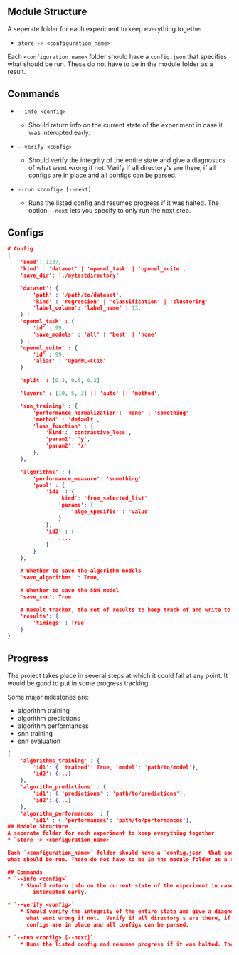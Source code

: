 ## Module Structure
A seperate folder for each experiment to keep everything together
* `store -> <configuration_name>`

Each `<configuration_name>` folder should have a `config.json` that specifies
what should be run. These do not have to be in the module folder as a result.

## Commands
* `--info <config>`
    * Should return info on the current state of the experiment in case it was
        interupted early.

* `--verify <config>`
    * Should verify the integrity of the entire state and give a diagnostics of what went wrong if not. 
    Verify if all directory's are there, if all configs are in place and all configs can be parsed.

* `--run <config> [--next]`
    * Runs the listed config and resumes progress if it was halted. The option
    `--next` lets you specify to only run the next step.

## Configs
```JSON
# Config
{
    'seed': 1337,
    'kind' : 'dataset' | 'openml_task' | 'openml_suite',
    'save_dir': './mytestdirectory'

    'dataset': {
        'path' : '/path/to/dataset',
        'kind' : 'regression' | 'classification' | 'clustering'
        'label_column': 'label_name' | 13,
    } |
    'openml_task' : {
        'id' : 99,
        'save_models' : 'all' | 'best' | 'none'
    } |
    'openml_suite' : {
        'id' : 99,
        'alias' : 'OpenML-CC18'
    }

    'split' : [0.3, 0.5, 0.2]

    'layers' : [10, 5, 3] || 'auto' || 'method',

    'snn_training' : {
        'performance_normalization': 'none' | 'something'
        'method' : 'default',
        'loss_function' : {
            'kind': 'contrastive_loss',
            'param1': 'y',
            'param2': 'x'
        },
    },

    'algorithms' : {
        'performance_measure': 'something'
        'pool' : {
            'id1' : {
                'kind': 'from_selected_list',
                'params': {
                    'algo_specific' : 'value'
                }
            },
            'id2' : {
                ....
            }
        }
    },

    # Whether to save the algorithm models
    'save_algorithms' : True,

    # Whether to save the SNN model
    'save_snn': True

    # Result tracker, the set of results to keep track of and write to file
    'results': {
        'timings' : True
    }
}
```

## Progress
The project takes place in several steps at which it could fail at any point.
It would be good to put in some progress tracking.

Some major milestones are:
* algorithm training
* algorithm predictions
* algorithm performances
* snn training
* snn evaluation

```JSON
{
    'algorithms_training' : {
        'id1': { 'trained': True, 'model': 'path/to/model'},
        'id2': {...}
    },
    'algorithm_predictions' : {
        'id1': { 'predictions' : 'path/to/predictions'},
        'id2': {...}
    },
    'algorithm_performances' : {
        'id1' : { 'performances': 'path/to/performances'},
## Module Structure
A seperate folder for each experiment to keep everything together
* `store -> <configuration_name>`

Each `<configuration_name>` folder should have a `config.json` that specifies
what should be run. These do not have to be in the module folder as a result.

## Commands
* `--info <config>`
    * Should return info on the current state of the experiment in case it was
        interupted early.

* `--verify <config>`
    * Should verify the integrity of the entire state and give a diagnostics of
      what went wrong if not.  Verify if all directory's are there, if all
      configs are in place and all configs can be parsed.

* `--run <config> [--next]`
    * Runs the listed config and resumes progress if it was halted. The option
